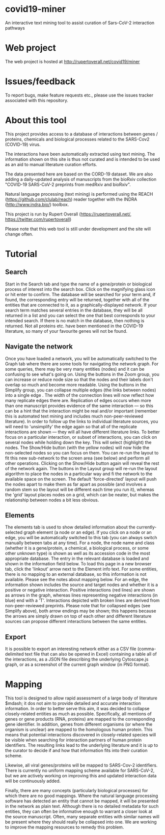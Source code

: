 # covid19-miner
An interactive text mining tool to assist curation of Sars-CoV-2 interaction pathways

# Web project
The web project is hosted at http://rupertoverall.net/covid19/miner

# Issues/feedback
To report bugs, make feature requests etc., please use the issues tracker associated with this repository.

# About this tool
This project provides access to a database of interactions between genes / proteins, chemicals and biological processes related to the SARS-Cov2 (COVID-19) virus.

The interactions have been automatically extracted using text mining. The information shown on this site is thus not curated and is intended to be used as an aid to manual literature curation efforts.

The data presented here are based on the CORD-19 dataset. We are also adding a daily-updated analysis of manuscripts from the bioRxiv collection "COVID-19 SARS-CoV-2 preprints from medRxiv and bioRxiv".

Natural language processing (text mining) is performed using the REACH (https://github.com/clulab/reach) reader together with the INDRA (http://www.indra.bio/) toolbox.

This project is run by Rupert Overall (https://rupertoverall.net/, https://twitter.com/rupertoverall)

Please note that this web tool is still under development and the site will change often.

# Tutorial
## Search
Start in the Search tab and type the name of a gene/protein or biological process of interest into the search box. Click on the magnifying glass icon or hit enter to confirm. The database will be searched for your term and, if found, the corresponding entry will be returned, together with all of the entities that are connected to it, as a graphically-displayed network. If your search term matches several entries in the database, they will be all returned in a list and you can select the one that best corresponds to your intended search. If there is no match in the database, then nothing is returned. Not all proteins etc. have been mentioned in the COVID-19 literature, so many of your favourite genes will not be found.

## Navigate the network
Once you have loaded a network, you will be automatically switched to the Graph tab where there are some tools for navigating the network graph. For some queries, there may be very many entities (nodes) and it can be confusing to see what's going on. Using the buttons in the Zoom group, you can increase or reduce node size so that the nodes and their labels don't overlap so much and become more readable. Using the buttons in the Simplify group, you can collapse multiple edges (the links between nodes) into a single edge . The width of the connection lines will now reflect how many replicate edges there are. Replication of edges occurs when more than one manuscript provides evidence of the same interaction — so this can be a hint that the interaction might be real and/or important (remember this is automated text mining and includes much non-peer-reviewed literature). In order to follow up the links to individual literature sources, you will need to 'unsimplify' the edge again so that all of the replicate interactions are shown — they will all have different literature links. To better focus on a particular interaction, or subset of interactions, you can click on several nodes while holding down the <shift> key. This will select (highlight) the nodes. The Show/Hide button (with the yellow nodes) will now hide the non-selected nodes so you can focus on them. You can re-run the layout to fit this new sub-network to the screen area (see below) and perform all other operations. Clicking on the Show/Hide button again will reveal the rest of the network again. The buttons in the Layout group will re-run the layout algorithm to place the nodes in a particular way and fi the network to the available space on the screen. The default 'force-directed' layout will push the nodes apart to make them as far apart as possible (and involves a random stem so the layout will be different each time you run it), whereas the 'grid' layout places nodes on a grid, which can be neater, but makes the relationship between nodes a bit less obvious.

## Elements
The elements tab is used to show detailed information about the currently-selected graph element (a node or an edge). If you click on a node or an edge, you will be automatically switched to this tab (you can always switch manually between tabs at any time). For a node, the node name and class (whether it is a gene/protein, a chemical, a biological process, or some other unknown type) is shown as well as its accession code in the most appropriate database. The entry in the relevant database is loaded and shown in the information field below. To load this page in a new browser tab, click the 'linkout' arrow next to the Element info text. For some entities, there is no mapping to an external database, so this information is not available. Please see the notes about mapping below. For an edge, the information shown includes the source and target nodes and whether it is a positive or negative interaction. Positive interactions (red lines) are shown as arrows in the graph, whereas lines representing negative interactions (in blue) end with a 'T'. Interactions depicted with broken lines are derived from non-peer-reviewed preprints. Please note that for collapsed edges (see Simplify above), both arrow endings may be shown; this happens because the arrows are simply drawn on top of each other and different literature sources can propose different interactions between the same entities.

## Export
It is possible to export an interesting network either as a CSV file (comma-delimited text file that can also be opened in Excel) containing a table all of the interactions, as a JSON file describing the underlying Cytoscape.js graph, or as a screenshot of the current graph window (in PNG format).

# Mapping
This tool is designed to allow rapid assessment of a large body of literature $mdash; it dos not aim to provide detailed and accurate interaction information. In order to better serve this aim, it was decided to collapse closely-related entities as much as possible. Specifically, all mentions of genes or gene products (RNA, proteins) are mapped to the corresponding gene identifier. In addition, genes from different organisms (or where the organism is unclear) are mapped to the homologous human protein. This means that potential interactions discovered in closely-related species will be visible when searching for interaction partners of human protein identifiers. The resulting links lead to the underlying literature and it is up to the curator to decide if and how that information fits into their curation scheme.

Likewise, all viral genes/proteins will be mapped to SARS-Cov-2 identifiers. There is currently no uniform mapping scheme available for SARS-CoV-2, but we are actively working on improving this and updated interaction data will be continuously added.

Finally, there are many concepts (particularly biological processes) for which there are no good mappings. Where the natural language processing software has detected an entity that cannot be mapped, it will be presented in the network as plain text. Although there is no detailed metadata for such entities, they can often be informative enough to warrant a closer look at the source manuscript. Often, many separate entities with similar names will be present where they should really be collapsed into one. We are working to improve the mapping resources to remedy this problem.

